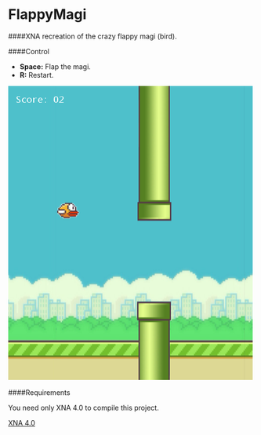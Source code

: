 FlappyMagi
==========

####XNA recreation of the crazy flappy magi (bird).

####Control

* **Space:**  Flap the magi.
* **R:**      Restart.

![Screenshot](https://raw.githubusercontent.com/verashira/FlappyMagi/master/FlappyMagi.png)

####Requirements

You need only XNA 4.0 to compile this project.

[XNA 4.0](http://www.microsoft.com/en-hk/download/details.aspx?id=23714)
